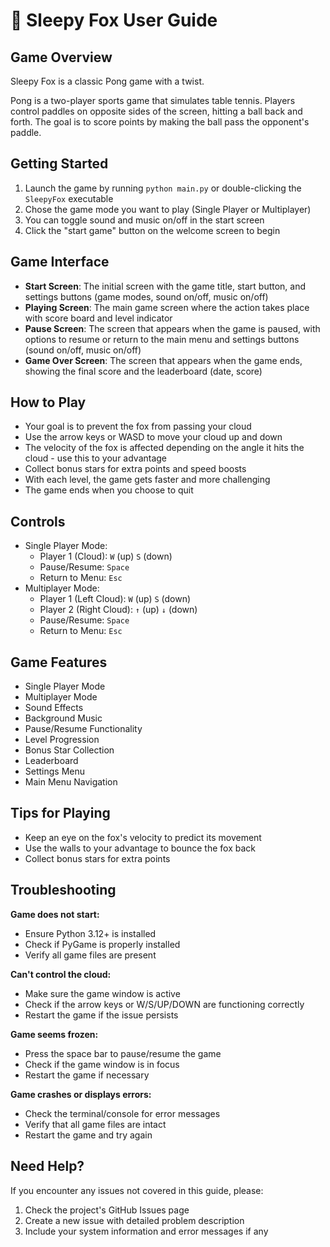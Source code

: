 # 🦊 Sleepy Fox User Guide

## Game Overview
Sleepy Fox is a classic Pong game with a twist.

Pong is a two-player sports game that simulates table tennis. 
Players control paddles on opposite sides of the screen, hitting a ball back and forth. 
The goal is to score points by making the ball pass the opponent's paddle.

## Getting Started
1. Launch the game by running `python main.py` or double-clicking the `SleepyFox` executable
2. Chose the game mode you want to play (Single Player or Multiplayer)
3. You can toggle sound and music on/off in the start screen
4. Click the "start game" button on the welcome screen to begin

## Game Interface
- **Start Screen**: The initial screen with the game title, start button, and settings buttons (game modes, sound on/off, music on/off)
- **Playing Screen**: The main game screen where the action takes place with score board and level indicator
- **Pause Screen**: The screen that appears when the game is paused, with options to resume or return to the main menu and settings buttons (sound on/off, music on/off)
- **Game Over Screen**: The screen that appears when the game ends, showing the final score and the leaderboard (date, score)

## How to Play
- Your goal is to prevent the fox from passing your cloud
- Use the arrow keys or WASD to move your cloud up and down
- The velocity of the fox is affected depending on the angle it hits the cloud - use this to your advantage
- Collect bonus stars for extra points and speed boosts
- With each level, the game gets faster and more challenging
- The game ends when you choose to quit

## Controls
- Single Player Mode:
  - Player 1 (Cloud): `W` (up) `S` (down)
  - Pause/Resume: `Space`
  - Return to Menu: `Esc`
- Multiplayer Mode:
  - Player 1 (Left Cloud): `W` (up) `S` (down)
  - Player 2 (Right Cloud): `↑` (up) `↓` (down)
  - Pause/Resume: `Space`
  - Return to Menu: `Esc`

## Game Features
- Single Player Mode
- Multiplayer Mode
- Sound Effects
- Background Music
- Pause/Resume Functionality
- Level Progression
- Bonus Star Collection
- Leaderboard
- Settings Menu
- Main Menu Navigation

## Tips for Playing
- Keep an eye on the fox's velocity to predict its movement
- Use the walls to your advantage to bounce the fox back
- Collect bonus stars for extra points

## Troubleshooting
**Game does not start:**
- Ensure Python 3.12+ is installed
- Check if PyGame is properly installed
- Verify all game files are present

**Can't control the cloud:**
- Make sure the game window is active
- Check if the arrow keys or W/S/UP/DOWN are functioning correctly
- Restart the game if the issue persists

**Game seems frozen:**
- Press the space bar to pause/resume the game
- Check if the game window is in focus
- Restart the game if necessary

**Game crashes or displays errors:**
- Check the terminal/console for error messages
- Verify that all game files are intact
- Restart the game and try again

## Need Help?
If you encounter any issues not covered in this guide, please:

1. Check the project's GitHub Issues page
2. Create a new issue with detailed problem description
3. Include your system information and error messages if any